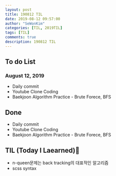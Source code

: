 ```yaml
---
layout: post
title: 190812 TIL
date: 2019-08-12 09:57:00
author: "SeWonKim"
categories: [TIL, 2019TIL]
tags: [TIL]
comments: true
description: 190812 TIL
---
```


## To do List

### August 12, 2019

- Daily commit
- Youtube Clone Coding
- Baekjoon Algorithm Practice - Brute Forece, BFS

## Done

- Daily commit
- Youtube Clone Coding
- Baekjoon Algorithm Practice - Brute Forece, BFS

## TIL (Today I Laearned)🤔

- n-queen문제는 back tracking의 대표적인 알고리즘
- scss syntax
